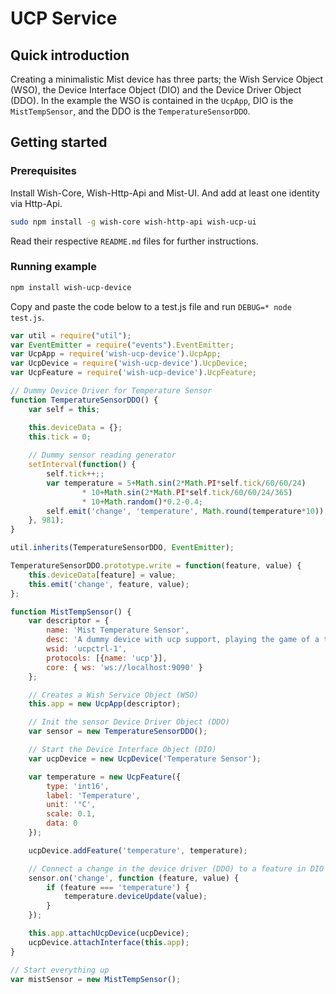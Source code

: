 # UCP Service

## Quick introduction

Creating a minimalistic Mist device has three parts; the Wish Service Object (WSO), the Device Interface Object (DIO) and the Device Driver Object (DDO). In the example the WSO is contained in the `UcpApp`, DIO is the `MistTempSensor`, and the DDO is the `TemperatureSensorDDO`.

## Getting started

### Prerequisites

Install Wish-Core, Wish-Http-Api and Mist-UI. And add at least one identity via Http-Api. 

```bash
sudo npm install -g wish-core wish-http-api wish-ucp-ui
```

Read their respective `README.md` files for further instructions.

### Running example

```bash
npm install wish-ucp-device
```

Copy and paste the code below to a test.js file and run `DEBUG=* node test.js`.

```js
var util = require("util");
var EventEmitter = require("events").EventEmitter;
var UcpApp = require('wish-ucp-device').UcpApp;
var UcpDevice = require('wish-ucp-device').UcpDevice;
var UcpFeature = require('wish-ucp-device').UcpFeature;

// Dummy Device Driver for Temperature Sensor
function TemperatureSensorDDO() {
    var self = this; 

    this.deviceData = {};
    this.tick = 0;
    
    // Dummy sensor reading generator
    setInterval(function() {
        self.tick++;;
        var temperature = 5+Math.sin(2*Math.PI*self.tick/60/60/24)
                * 10+Math.sin(2*Math.PI*self.tick/60/60/24/365)
                * 10+Math.random()*0.2-0.4;
        self.emit('change', 'temperature', Math.round(temperature*10));
    }, 981);
}

util.inherits(TemperatureSensorDDO, EventEmitter);

TemperatureSensorDDO.prototype.write = function(feature, value) {
    this.deviceData[feature] = value;
    this.emit('change', feature, value);
};

function MistTempSensor() {
    var descriptor = {
        name: 'Mist Temperature Sensor',
        desc: 'A dummy device with ucp support, playing the game of a temperature sensor',
        wsid: 'ucpctrl-1',
        protocols: [{name: 'ucp'}],
        core: { ws: 'ws://localhost:9090' }
    };

    // Creates a Wish Service Object (WSO)
    this.app = new UcpApp(descriptor);

    // Init the sensor Device Driver Object (DDO)
    var sensor = new TemperatureSensorDDO();

    // Start the Device Interface Object (DIO)
    var ucpDevice = new UcpDevice('Temperature Sensor');

    var temperature = new UcpFeature({
        type: 'int16',
        label: 'Temperature',
        unit: '°C',
        scale: 0.1,
        data: 0
    });

    ucpDevice.addFeature('temperature', temperature);

    // Connect a change in the device driver (DDO) to a feature in DIO
    sensor.on('change', function (feature, value) {
        if (feature === 'temperature') {
            temperature.deviceUpdate(value);
        }
    });

    this.app.attachUcpDevice(ucpDevice);
    ucpDevice.attachInterface(this.app);
}

// Start everything up
var mistSensor = new MistTempSensor(); 
```
